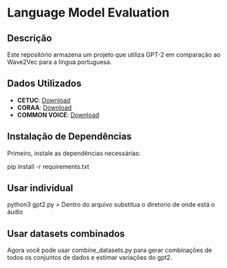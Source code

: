 # Language Model Evaluation

## Descrição
Este repositório armazena um projeto que utiliza GPT-2 em comparação ao Wave2Vec para a língua portuguesa.

## Dados Utilizados
- **CETUC**: [Download](http://www02.smt.ufrj.br/~igor.quintanilha/alcaim.tar.gz)
- **CORAA**: [Download](https://github.com/nilc-nlp/CORAA)
- **COMMON VOICE**: [Download](https://commonvoice.mozilla.org/pt/datasets)
## Instalação de Dependências
Primeiro, instale as dependências necessárias:

pip install -r requirements.txt

## Usar individual

python3 gpt2.py > Dentro do arquivo substitua o diretorio de onde está o áudio  
     
    
## Usar datasets combinados

Agora você pode usar combine_datasets.py para gerar combinações de todos os conjuntos de dados e estimar variações do gpt2.

